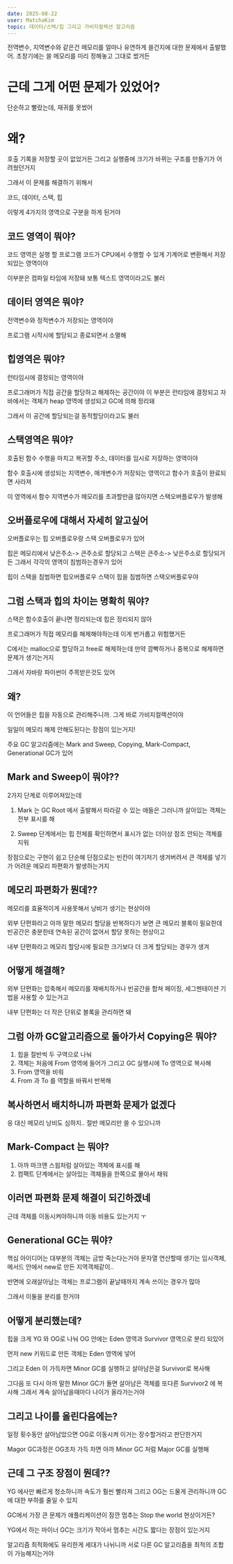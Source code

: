 ```yaml
---
date: 2025-08-22
user: MatchaKim
topic: 데이터/스택/힙 그리고 가비지컬렉션 알고리즘
---
```


전역변수, 지역변수와 같은건 메모리를 얼마나 유연하게 쓸건지에 대한 문제에서 출발했어. 초창기에는 쓸 메모리를 미리 정해놓고 그대로 썼거든

# 근데 그게 어떤 문제가 있었어?

단순하고 빨랐는데, 재귀를 못썼어

# 왜?

호출 기록을 저장할 곳이 없었거든 그리고 실행중에 크기가 바뀌는 구조를 만들기가 어려웠던거지

그래서 이 문제를 해결하기 위해서

코드, 데이터, 스택, 힙

이렇게 4가지의 영역으로 구분을 하게 된거야

## 코드 영역이 뭐야?

코드 영역은 실행 할 프로그램 코드가 CPU에서 수행할 수 있게 기계어로 변환해서 저장되있는 영역이야

이부분은 컴파일 타임에 저장돼 보통 텍스트 영역이라고도 불러

## 데이터 영역은 뭐야?

전역변수와 정적변수가 저장되는 영역이야

프로그램 시작시에 할당되고 종료되면서 소멸해

## 힙영역은 뭐야?

런타임시에 결정되는 영역이야

프로그래머가 직접 공간을 할당하고 해제하는 공간이야 이 부분은 런타임에 결정되고 자바에서는 객체가 heap 영역에 생성되고 GC에 의해 정리돼

그래서 이 공간에 할당되는걸 동적할당이라고도 불러

## 스택영역은 뭐야?

호출된 함수 수행을 마치고 복귀할 주소, 데이터를 임시로 저장하는 영역이야

함수 호출시에 생성되는 지역변수, 매개변수가 저장되는 영역이고 함수가 호출이 완료되면 사라져

이 영역에서 함수 지역변수가 메모리를 초과할만큼 많아지면 스택오버플로우가 발생해

## 오버플로우에 대해서 자세히 알고싶어

오버플로우는 힙 오버플로우랑 스택 오버플로우가 있어

힙은 메모리에서 낮은주소-> 큰주소로 할당되고
스택은 큰주소-> 낮은주소로 할당되거든 그래서 각각의 영역이 침범하는경우가 있어

힙이 스택을 침범하면 힙오버플로우 스택이 힙을 침범하면 스택오버플로우야

## 그럼 스택과 힙의 차이는 명확히 뭐야?

스택은 함수호출이 끝나면 정리되는데 힙은 정리되지 않아

프로그래머가 직접 메모리를 해제해야하는데 이게 번거롭고 위험했거든

C에서는 malloc으로 할당하고 free로 해제하는데 만약 깜빡하거나 중복으로 해제하면 문제가 생기는거지

그래서 자바랑 파이썬이 주목받은것도 있어

## 왜?

이 언어들은 힙을 자동으로 관리해주니까. 그게 바로 가비지컬렉션이야

일일이 메모리 해제 안해도된다는 장점이 있는거지!

주요 GC 알고리즘에는 Mark and Sweep, Copying, Mark-Compact, Generational GC가 있어

## Mark and Sweep이 뭐야??

2가지 단계로 이루어져있는데

1. Mark 는 GC Root 에서 출발해서 따라갈 수 있는 애들은 그러니까 살아있는 객체는 전부 표시를 해

2. Sweep 단계에서는 힙 전체를 확인하면서 표시가 없는 더이상 참조 안되는 객체를 지워

장점으로는 구현이 쉽고 단순해
단점으로는 빈칸이 여기저기 생겨버려서 큰 객체를 넣기가 어려운 메모리 파편화가 발생하는거지

## 메모리 파편화가 뭔데??

메모리를 효율적이게 사용못해서 낭비가 생기는 현상이야

외부 단편화라고
아까 말한 메모리 할당을 반복하다가 보면 큰 메모리 블록이 필요한데 빈공간은 충분한테 연속된 공간이 없어서 할당 못하는 현상이고

내부 단편화라고
메모리 할당시에 필요한 크기보다 더 크게 할당되는 경우가 생겨

## 어떻게 해결해?

외부 단편화는 압축해서 메모리를 재배치하거나 빈공간을 합쳐
페이징, 세그멘테이션 기법을 사용할 수 있는거고

내부 단편화는 더 작은 단위로 블록을 관리하면 돼

## 그럼 아까 GC알고리즘으로 돌아가서 Copying은 뭐야?

1. 힙을 절반씩 두 구역으로 나눠
2. 객체는 처음에 From 영역에 들어가 그리고 GC 실행시에 To 영역으로 복사해
3. From 영역을 비워
4. From 과 To 를 역할을 바꿔서 반복해

## 복사하면서 배치하니까 파편화 문제가 없겠다

응 대신 메모리 낭비도 심하지.. 절반 메모리만 쓸 수 있으니까

## Mark-Compact 는 뭐야?

1. 아까 마크앤 스윕처럼 살아있는 객체에 표시를 해
2. 컴팩트 단계에서는 살아있는 객체들을 한쪽으로 몰아서 채워

## 이러면 파편화 문제 해결이 되긴하겠네

근데 객체를 이동시켜야하니까 이동 비용도 있는거지 ㅜ

## Generational GC는 뭐야?

핵심 아이디어는 대부분의 객체는 금방 죽는다는거야
문자열 연산할때 생기는 임시객체, 메서드 안에서 new로 만든 지역객체같이..

반면에 오래살아남는 객체는 프로그램이 끝날때까지 계속 쓰이는 경우가 많아

그래서 이둘을 분리를 한거야

## 어떻게 분리했는데?

힙을 크게 YG 와 OG로 나눠 OG 안에는 Eden 영역과 Survivor 영역으로 분리 되있어

먼저 new 키워드로 만든 객체는 Eden 영역에 넣어

그리고 Eden 이 가득차면 Minor GC를 실행하고 살아남은걸 Survivor로 복사해

그다음 또 다시 아까 말한 Minor GC가 돌면 살아남은 객체를 또다른 Survivor2 에 복사해 그래서
계속 살아남을때마다 나이가 올라가는거야

## 그리고 나이를 올린다음에는?

일정 횟수동안 살아남았으면 OG로 이동시켜 이거는 장수할거라고 판단한거지

Magor GC과정은 OG조차 가득 차면 아까 Minor GC 처럼 Major GC를 실행해

## 근데 그 구조 장점이 뭔데??

YG 에사만 빠르게 청소하니까 속도가 훨씬 빨라져 그리고 OG는 드물게 관리하니까 GC에 대한 부하를 줄일 수 있지

GC에서 가장 큰 문제가 애플리케이션이 잠깐 멈추는 Stop the world 현상이거든?

YG에서 하는 마이너 GC는 크기가 작아서 멈추는 시간도 짧다는 장점이 있는거지

알고리즘 최적화에도 유리한게 세대가 나뉘니까 서로 다른 GC 알고리즘을 최적의 조합이 가능해지는거야
